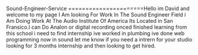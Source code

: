 Sound-Engineer-Service
======================Hello im David and welcome to my page I Am looking For Work In The Sound Engineer Field  i Am Doing Work At The Audio Institute Of America Its Located in San Fransico.I can Do Analon or digital recording onced finished learning from this school i need to find internship ive worked in plumbing ive done web programming now in sound let me know if you need a intrern for your studio looking for 3 months internship and then looking to get hired.
